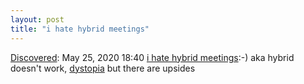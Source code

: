 ```yaml
---
layout: post
title: "i hate hybrid meetings"
---
```

[Discovered](http://rolandtanglao.com/2020/07/29/p1-blogthis-checkvist-list-links-to-blog/): May 25, 2020 18:40 [i hate hybrid meetings](https://threadreaderapp.com/thread/1264341436138270720.html):-) aka hybrid doesn't work, [dystopia](https://theintercept.com/2020/05/08/andrew-cuomo-eric-schmidt-coronavirus-tech-shock-doctrine/) but there are upsides
